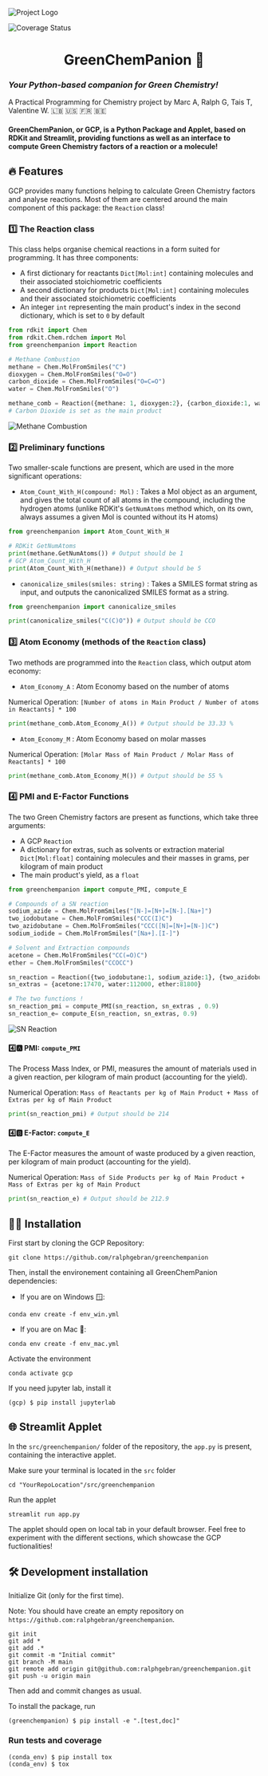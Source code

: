 ![Project Logo](assets/banner.png)

![Coverage Status](assets/coverage-badge.svg)

<h1 align="center">
GreenChemPanion 🍃
</h1>

### *Your Python-based companion for Green Chemistry!*
A Practical Programming for Chemistry project by Marc A, Ralph G, Tais T, Valentine W. 🇱🇧 🇺🇸 🇫🇷 🇧🇪
<br>


#### **GreenChemPanion**, or **GCP**, is a Python Package and Applet, based on RDKit and Streamlit, providing functions as well as an interface to compute Green Chemistry factors of a reaction or a molecule!

## 🔥 Features
GCP provides many functions helping to calculate Green Chemistry factors and analyse reactions. Most of them are centered around the main component of this package: the `Reaction` class!

### 1️⃣ **The Reaction class**
This class helps organise chemical reactions in a form suited for programming. It has three components:
- A first dictionary for reactants `Dict[Mol:int]` containing molecules and their associated stoichiometric coefficients
- A second dictionary for products `Dict[Mol:int]` containing molecules and their associated stoichiometric coefficients
- An integer `int` representing the main product's index in the second dictionary, which is set to `0` by default
```python
from rdkit import Chem
from rdkit.Chem.rdchem import Mol
from greenchempanion import Reaction

# Methane Combustion
methane = Chem.MolFromSmiles("C")
dioxygen = Chem.MolFromSmiles("O=O")
carbon_dioxide = Chem.MolFromSmiles("O=C=O")
water = Chem.MolFromSmiles("O")

methane_comb = Reaction({methane: 1, dioxygen:2}, {carbon_dioxide:1, water:2})
# Carbon Dioxide is set as the main product
```
![Methane Combustion](assets/methane.png)

### 2️⃣ **Preliminary functions**
Two smaller-scale functions are present, which are used in the more significant operations:
- `Atom_Count_With_H(compound: Mol)` : Takes a Mol object as an argument, and gives the total count of all atoms in the compound, including the hydrogen atoms (unlike RDKit's `GetNumAtoms` method which, on its own, always assumes a given Mol is counted without its H atoms)
```python
from greenchempanion import Atom_Count_With_H

# RDKit GetNumAtoms
print(methane.GetNumAtoms()) # Output should be 1
# GCP Atom_Count_With_H
print(Atom_Count_With_H(methane)) # Output should be 5
```

- `canonicalize_smiles(smiles: string)` : Takes a SMILES format string as input, and outputs the canonicalized SMILES format as a string.
```python
from greenchempanion import canonicalize_smiles

print(canonicalize_smiles("C(C)O")) # Output should be CCO
```

### 3️⃣ **Atom Economy (methods of the `Reaction` class)**
Two methods are programmed into the `Reaction` class, which output atom economy:

- `Atom_Economy_A` : Atom Economy based on the number of atoms 

Numerical Operation: `[Number of atoms in Main Product / Number of atoms in Reactants] * 100`
```python
print(methane_comb.Atom_Economy_A()) # Output should be 33.33 %
```

- `Atom_Economy_M` : Atom Economy based on molar masses 

Numerical Operation: `[Molar Mass of Main Product / Molar Mass of Reactants] * 100`
```python
print(methane_comb.Atom_Economy_M()) # Output should be 55 %
```

### 4️⃣ **PMI and E-Factor Functions**
The two Green Chemistry factors are present as functions, which take three arguments:
- A GCP `Reaction`
- A dictionary for extras, such as solvents or extraction material `Dict[Mol:float]` containing molecules and their masses in grams, per kilogram of main product
- The main product's yield, as a `float`

```python
from greenchempanion import compute_PMI, compute_E

# Compounds of a SN reaction
sodium_azide = Chem.MolFromSmiles("[N-]=[N+]=[N-].[Na+]")
two_iodobutane = Chem.MolFromSmiles("CCC(I)C")
two_azidobutane = Chem.MolFromSmiles("CCC([N]=[N+]=[N-])C")
sodium_iodide = Chem.MolFromSmiles("[Na+].[I-]")

# Solvent and Extraction compounds
acetone = Chem.MolFromSmiles("CC(=O)C")
ether = Chem.MolFromSmiles("CCOCC")

sn_reaction = Reaction({two_iodobutane:1, sodium_azide:1}, {two_azidobutane:1, sodium_iodide:1})
sn_extras = {acetone:17470, water:112000, ether:81800}

# The two functions !
sn_reaction_pmi = compute_PMI(sn_reaction, sn_extras , 0.9)
sn_reaction_e= compute_E(sn_reaction, sn_extras, 0.9)
```
![SN Reaction](assets/snreaction.png)

#### 4️⃣🅰️ **PMI: `compute_PMI`**
The Process Mass Index, or PMI, measures the amount of materials used in a given reaction, per kilogram of main product (accounting for the yield).

Numerical Operation: `Mass of Reactants per kg of Main Product + Mass of Extras per kg of Main Product`

```python
print(sn_reaction_pmi) # Output should be 214
```

#### 4️⃣🅱️ **E-Factor: `compute_E`**
The E-Factor measures the amount of waste produced by a given reaction, per kilogram of main product (accounting for the yield).

Numerical Operation: `Mass of Side Products per kg of Main Product + Mass of Extras per kg of Main Product`

```python
print(sn_reaction_e) # Output should be 212.9
```


## 👩‍💻 Installation

First start by cloning the GCP Repository:
```
git clone https://github.com/ralphgebran/greenchempanion
```

Then, install the environement containing all GreenChemPanion dependencies:

- If you are on Windows 🪟:
```
conda env create -f env_win.yml
```

- If you are on Mac 🍏:
```
conda env create -f env_mac.yml
```

Activate the environment
```
conda activate gcp
```

If you need jupyter lab, install it 

```
(gcp) $ pip install jupyterlab
```

## 🌐 Streamlit Applet
In the `src/greenchempanion/` folder of the repository, the `app.py` is present, containing the interactive applet.

Make sure your terminal is located in the `src` folder
```
cd "YourRepoLocation"/src/greenchempanion
```

Run the applet
```
streamlit run app.py
```

The applet should open on local tab in your default browser. Feel free to experiment with the different sections, which showcase the GCP fuctionalities!

## 🛠️ Development installation

Initialize Git (only for the first time). 

Note: You should have create an empty repository on `https://github.com:ralphgebran/greenchempanion`.

```
git init
git add * 
git add .*
git commit -m "Initial commit" 
git branch -M main
git remote add origin git@github.com:ralphgebran/greenchempanion.git 
git push -u origin main
```

Then add and commit changes as usual. 

To install the package, run

```
(greenchempanion) $ pip install -e ".[test,doc]"
```

### Run tests and coverage

```
(conda_env) $ pip install tox
(conda_env) $ tox
```
